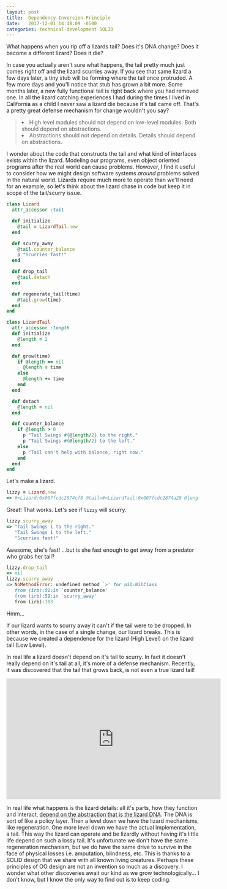```yaml
---
layout: post
title:  Dependency-Inversion-Principle
date:   2017-12-01 14:48:09 -0500
categories: technical-development SOLID
---
```


What happens when you rip off a lizards tail? Does it's DNA change? Does it become a different lizard? Does it die?

In case you actually aren't sure what happens, the tail pretty much just comes right off and the lizard scurries away. If you see that same lizard a few days later, a tiny stub will be forming where the tail once protruded.  A few more days and you'll notice that stub has grown a bit more.  Some months later, a new fully functional tail is right back where you had removed one. In all the lizard catching experiences I had during the times I lived in California as a child I never saw a lizard die because it's tail came off. That's a pretty great defense mechanism for change wouldn't you say?

<blockquote>
  <li>
    High level modules should not depend on low-level modules. Both should depend on abstractions.
  </li>
  <li>
    Abstractions should not depend on details.  Details should depend on abstractions.
  </li>
</blockquote>

I wonder about the code that constructs the tail and what kind of interfaces exists within the lizard. Modeling our programs, even object oriented programs after the real world can cause problems. However, I find it useful to consider how we might design software systems _around_ problems solved in the natural world. Lizards require much more to operate than we'll need for an example, so let's think about the lizard chase in code but keep it in scope of the tail/scurry issue.

```ruby
class Lizard
  attr_accessor :tail

  def initialize
    @tail = LizardTail.new
  end

  def scurry_away
    @tail.counter_balance
    p "Scurries fast!"
  end

  def drop_tail
    @tail.detach
  end

  def regenerate_tail(time)
    @tail.grow(time)
  end
end

class LizardTail
  attr_accessor :length
  def initialize
    @length = 2
  end

  def grow(time)
    if @length == nil
      @length = time
    else
      @length += time
    end
  end

  def detach
    @length = nil
  end

  def counter_balance
    if @length > 0
      p "Tail Swings #{@length/2} to the right."
      p "Tail Swings #{@length/2} to the left."
    else
      p "Tail can't help with balance, right now."
    end
  end
end
```

Let's make a lizard.
```ruby
lizzy = Lizard.new
=> #<Lizard:0x007fcdc2874cf8 @tail=#<LizardTail:0x007fcdc2874a28 @length=2>>
```
Great! That works.
Let's see if `lizzy` will scurry.
```ruby
lizzy.scurry_away
=> "Tail Swings 1 to the right."
   "Tail Swings 1 to the left."
   "Scurries fast!"
```
Awesome, she's fast!
...but is she fast enough to get away from a predator who grabs her tail?
```ruby
lizzy.drop_tail
=> nil
lizzy.scurry_away
=> NoMethodError: undefined method `>' for nil:NilClass
   from (irb):91:in `counter_balance'
   from (irb):59:in `scurry_away'
   from (irb):103
```

Hmm...

If our lizard wants to scurry away it can't if the tail were to be dropped. In other words, in the case of a single change, our lizard breaks. This is because we created a dependence for the lizard (High Level) on the lizard tail (Low Level).

In real life a lizard doesn't depend on it's tail to scurry.  In fact it doesn't really depend on it's tail at all, it's more of a defense mechanism. Recently, it was discovered that the tail that grows back, is not even a true lizard tail!

<iframe width="560" height="315" src="https://www.youtube.com/embed/GEehfX6qUwM" frameborder="0" gesture="media" allow="encrypted-media" allowfullscreen></iframe>

In real life what happens is the lizard details: all it's parts, how they function and interact, [depend on the abstraction that is the lizard DNA](https://www.huffingtonpost.com/2014/08/21/lizards-regrow-tails-humans_n_5694899.html). The DNA is sort of like a policy layer. Then a level down we have the lizard mechanisms, like regeneration. One more level down we have the actual implementation, a tail. This way the lizard can operate and be lizardly without having it's little life depend on such a lossy tail. It's unfortunate we don't have the same regeneration mechanism, but we do have the same drive to survive in the face of physical losses i.e. amputation, blindness, etc. This is thanks to a SOLID design that we share with all known living creatures. Perhaps these principles of OO design are not an invention so much as a discovery. I wonder what other discoveries await our kind as we grow technologically... I don't know, but I know the only way to find out is to keep coding.


